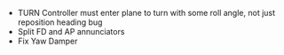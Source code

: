 * TURN Controller must enter plane to turn with some roll angle, not just reposition heading bug
* Split FD and AP annunciators
* Fix Yaw Damper